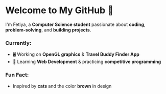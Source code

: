 # Welcome to My GitHub 👋

I'm Fetiya, a **Computer Science student** passionate about **coding**, **problem-solving**, and **building projects**.

### Currently:
- 🖥️ Working on **OpenGL graphics** & **Travel Buddy Finder App**  
- 🌱 Learning **Web Development** & practicing **competitive programming**

### Fun Fact:
- Inspired by **cats** and the color **brown** in design  
